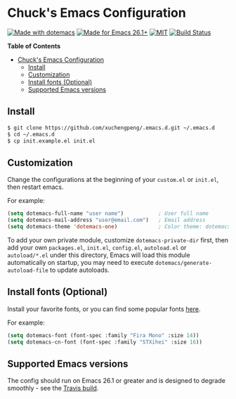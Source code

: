 # Chuck's Emacs Configuration

[![Made with dotemacs](https://img.shields.io/github/tag/xuchengpeng/.emacs.d.svg?label=release&style=for-the-badge&color=orange)](https://github.com/xuchengpeng/.emacs.d/releases)
[![Made for Emacs 26.1+](https://img.shields.io/badge/Made_for-Emacs_26.1+-blueviolet.svg?style=for-the-badge)](https://www.gnu.org/software/emacs/)
[![MIT](https://img.shields.io/badge/license-MIT-green.svg?style=for-the-badge)](https://opensource.org/licenses/MIT)
[![Build Status](https://img.shields.io/travis/xuchengpeng/.emacs.d/master?style=for-the-badge)](https://travis-ci.org/xuchengpeng/.emacs.d)

<!-- markdown-toc start - Don't edit this section. Run M-x markdown-toc-refresh-toc -->
**Table of Contents**

- [Chuck's Emacs Configuration](#chucks-emacs-configuration)
    - [Install](#install)
    - [Customization](#customization)
    - [Install fonts (Optional)](#install-fonts-optional)
    - [Supported Emacs versions](#supported-emacs-versions)

<!-- markdown-toc end -->

## Install

```sh
$ git clone https://github.com/xuchengpeng/.emacs.d.git ~/.emacs.d
$ cd ~/.emacs.d
$ cp init.example.el init.el
```

## Customization

Change the configurations at the beginning of your `custom.el` or `init.el`, then restart emacs.

For example:
```el
(setq dotemacs-full-name "user name")           ; User full name
(setq dotemacs-mail-address "user@email.com")   ; Email address
(setq dotemacs-theme 'dotemacs-one)             ; Color theme: dotemacs-one, dotemacs-one-light...
```

To add your own private module, customize `dotemacs-private-dir` first, then add your own `packages.el`, `init.el`, `config.el`, `autoload.el` or `autoload/*.el` under this directory, Emacs will load this module automatically on startup, you may need to execute `dotemacs/generate-autoload-file` to update autoloads.

## Install fonts (Optional)

Install your favorite fonts, or you can find some popular fonts [here](https://github.com/xuchengpeng/fonts).

For example:
```el
(setq dotemacs-font (font-spec :family "Fira Mono" :size 14))
(setq dotemacs-cn-font (font-spec :family "STXihei" :size 16))
```

## Supported Emacs versions

The config should run on Emacs 26.1 or greater and is designed to degrade smoothly - see the [Travis build](https://travis-ci.org/xuchengpeng/.emacs.d).

